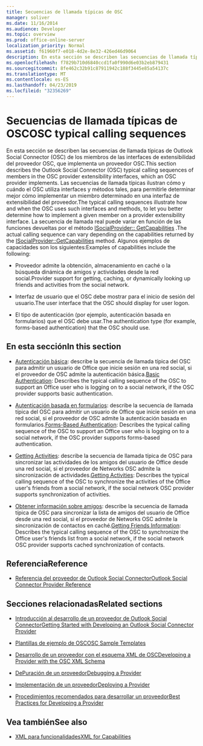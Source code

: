 ```yaml
---
title: Secuencias de llamada típicas de OSC
manager: soliver
ms.date: 11/16/2014
ms.audience: Developer
ms.topic: overview
ms.prod: office-online-server
localization_priority: Normal
ms.assetid: f61960f7-e018-4d2e-8e32-426ed46d9064
description: En esta sección se describen las secuencias de llamada típicas de Outlook Social Connector (OSC) de los miembros de las interfaces de extensibilidad del proveedor OSC, que implementa un proveedor OSC.
ms.openlocfilehash: f7829b710d6840ccd1fa0f990d6e03b2eb879431
ms.sourcegitcommit: 8fe462c32b91c87911942c188f3445e85a54137c
ms.translationtype: MT
ms.contentlocale: es-ES
ms.lasthandoff: 04/23/2019
ms.locfileid: "32356269"
---
```

# <a name="osc-typical-calling-sequences"></a><span data-ttu-id="d0df4-103">Secuencias de llamada típicas de OSC</span><span class="sxs-lookup"><span data-stu-id="d0df4-103">OSC typical calling sequences</span></span>

<span data-ttu-id="d0df4-104">En esta sección se describen las secuencias de llamada típicas de Outlook Social Connector (OSC) de los miembros de las interfaces de extensibilidad del proveedor OSC, que implementa un proveedor OSC.</span><span class="sxs-lookup"><span data-stu-id="d0df4-104">This section describes the Outlook Social Connector (OSC) typical calling sequences of members in the OSC provider extensibility interfaces, which an OSC provider implements.</span></span> <span data-ttu-id="d0df4-105">Las secuencias de llamada típicas ilustran cómo y cuándo el OSC utiliza interfaces y métodos tales, para permitirle determinar mejor cómo implementar un miembro determinado en una interfaz de extensibilidad del proveedor.</span><span class="sxs-lookup"><span data-stu-id="d0df4-105">The typical calling sequences illustrate how and when the OSC uses such interfaces and methods, to let you better determine how to implement a given member on a provider extensibility interface.</span></span> <span data-ttu-id="d0df4-106">La secuencia de llamada real puede variar en función de las funciones devueltas por el método [ISocialProvider:: GetCapabilities](isocialprovider-getcapabilities.md) .</span><span class="sxs-lookup"><span data-stu-id="d0df4-106">The actual calling sequence can vary depending on the capabilities returned by the [ISocialProvider::GetCapabilities](isocialprovider-getcapabilities.md) method.</span></span> <span data-ttu-id="d0df4-107">Algunos ejemplos de capacidades son los siguientes:</span><span class="sxs-lookup"><span data-stu-id="d0df4-107">Examples of capabilities include the following:</span></span> 
  
- <span data-ttu-id="d0df4-108">Proveedor admite la obtención, almacenamiento en caché o la búsqueda dinámica de amigos y actividades desde la red social.</span><span class="sxs-lookup"><span data-stu-id="d0df4-108">Provider support for getting, caching, or dynamically looking up friends and activities from the social network.</span></span>
    
- <span data-ttu-id="d0df4-109">Interfaz de usuario que el OSC debe mostrar para el inicio de sesión del usuario.</span><span class="sxs-lookup"><span data-stu-id="d0df4-109">The user interface that the OSC should display for user logon.</span></span>
    
- <span data-ttu-id="d0df4-110">El tipo de autenticación (por ejemplo, autenticación basada en formularios) que el OSC debe usar.</span><span class="sxs-lookup"><span data-stu-id="d0df4-110">The authentication type (for example, forms-based authentication) that the OSC should use.</span></span>
    
## <a name="in-this-section"></a><span data-ttu-id="d0df4-111">En esta sección</span><span class="sxs-lookup"><span data-stu-id="d0df4-111">In this section</span></span>

- <span data-ttu-id="d0df4-112">[Autenticación básica](basic-authentication.md): describe la secuencia de llamada típica del OSC para admitir un usuario de Office que inicie sesión en una red social, si el proveedor de OSC admite la autenticación básica.</span><span class="sxs-lookup"><span data-stu-id="d0df4-112">[Basic Authentication](basic-authentication.md): Describes the typical calling sequence of the OSC to support an Office user who is logging on to a social network, if the OSC provider supports basic authentication.</span></span>
    
- <span data-ttu-id="d0df4-113">[Autenticación basada en formularios](forms-based-authentication.md): describe la secuencia de llamada típica del OSC para admitir un usuario de Office que inicie sesión en una red social, si el proveedor de OSC admite la autenticación basada en formularios.</span><span class="sxs-lookup"><span data-stu-id="d0df4-113">[Forms-Based Authentication](forms-based-authentication.md): Describes the typical calling sequence of the OSC to support an Office user who is logging on to a social network, if the OSC provider supports forms-based authentication.</span></span>
    
- <span data-ttu-id="d0df4-114">[Getting Activities](getting-activities.md): describe la secuencia de llamada típica de OSC para sincronizar las actividades de los amigos del usuario de Office desde una red social, si el proveedor de Networks OSC admite la sincronización de actividades.</span><span class="sxs-lookup"><span data-stu-id="d0df4-114">[Getting Activities](getting-activities.md): Describes the typical calling sequence of the OSC to synchronize the activities of the Office user's friends from a social network, if the social network OSC provider supports synchronization of activities.</span></span>
    
- <span data-ttu-id="d0df4-115">[Obtener información sobre amigos](getting-friends-information.md): describe la secuencia de llamada típica de OSC para sincronizar la lista de amigos del usuario de Office desde una red social, si el proveedor de Networks OSC admite la sincronización de contactos en caché.</span><span class="sxs-lookup"><span data-stu-id="d0df4-115">[Getting Friends Information](getting-friends-information.md): Describes the typical calling sequence of the OSC to synchronize the Office user's friends list from a social network, if the social network OSC provider supports cached synchronization of contacts.</span></span>
    
## <a name="reference"></a><span data-ttu-id="d0df4-116">Referencia</span><span class="sxs-lookup"><span data-stu-id="d0df4-116">Reference</span></span>

- [<span data-ttu-id="d0df4-117">Referencia del proveedor de Outlook Social Connector</span><span class="sxs-lookup"><span data-stu-id="d0df4-117">Outlook Social Connector Provider Reference</span></span>](outlook-social-connector-provider-reference-0.md)
  
## <a name="related-sections"></a><span data-ttu-id="d0df4-118">Secciones relacionadas</span><span class="sxs-lookup"><span data-stu-id="d0df4-118">Related sections</span></span>

- [<span data-ttu-id="d0df4-119">Introducción al desarrollo de un proveedor de Outlook Social Connector</span><span class="sxs-lookup"><span data-stu-id="d0df4-119">Getting Started with Developing an Outlook Social Connector Provider</span></span>](getting-started-with-developing-an-outlook-social-connector-provider.md)
  
- [<span data-ttu-id="d0df4-120">Plantillas de ejemplo de OSC</span><span class="sxs-lookup"><span data-stu-id="d0df4-120">OSC Sample Templates</span></span>](osc-sample-templates.md)
  
- [<span data-ttu-id="d0df4-121">Desarrollo de un proveedor con el esquema XML de OSC</span><span class="sxs-lookup"><span data-stu-id="d0df4-121">Developing a Provider with the OSC XML Schema</span></span>](developing-a-provider-with-the-osc-xml-schema.md)
  
- [<span data-ttu-id="d0df4-122">DePuración de un proveedor</span><span class="sxs-lookup"><span data-stu-id="d0df4-122">Debugging a Provider</span></span>](debugging-a-provider.md)
  
- [<span data-ttu-id="d0df4-123">Implementación de un proveedor</span><span class="sxs-lookup"><span data-stu-id="d0df4-123">Deploying a Provider</span></span>](deploying-a-provider.md)
  
- [<span data-ttu-id="d0df4-124">Procedimientos recomendados para desarrollar un proveedor</span><span class="sxs-lookup"><span data-stu-id="d0df4-124">Best Practices for Developing a Provider</span></span>](best-practices-for-developing-a-provider.md)
  
## <a name="see-also"></a><span data-ttu-id="d0df4-125">Vea también</span><span class="sxs-lookup"><span data-stu-id="d0df4-125">See also</span></span>

- [<span data-ttu-id="d0df4-126">XML para funcionalidades</span><span class="sxs-lookup"><span data-stu-id="d0df4-126">XML for Capabilities</span></span>](xml-for-capabilities.md)

